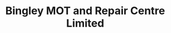 ---
title: "Bingley MOT and Repair Centre Limited"
url: /bingley/bingley-mot-and-repair-centre-limited/
shop: car repair
---